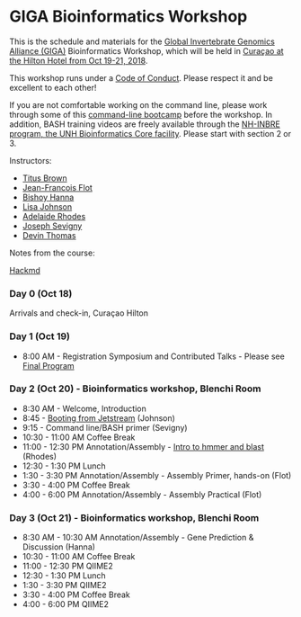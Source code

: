 # GIGA Bioinformatics Workshop

This is the schedule and materials for the [Global Invertebrate Genomics Alliance (GIGA)](http://giga-cos.org/) Bioinformatics Workshop, which will be held in [Curaçao at the Hilton Hotel from Oct 19-21, 2018](https://gigaiii.weebly.com/).

This workshop runs under a [Code of Conduct](code-of-conduct.html). Please respect it and be excellent to each other!

If you are not comfortable working on the command line, please work through some of this [command-line bootcamp](http://rik.smith-unna.com/command_line_bootcamp/?id=yk822u2rpo) before the workshop. In addition, BASH training videos are freely available through the [NH-INBRE program, the UNH Bioinformatics Core facility](http://nhinbre.org/bioinformatics-modules/). Please start with section 2 or 3.  

Instructors:

* [Titus Brown](http://ivory.idyll.org/lab/)
* [Jean-Francois Flot](http://ebe.ulb.ac.be/ebe/Flot.html)
* [Bishoy Hanna](http://bishoyh.github.io/) 
* [Lisa Johnson](https://ljcohen.github.io/)
* [Adelaide Rhodes](https://twitter.com/RareSeas)
* [Joseph Sevigny](https://github.com/Joseph7e)
* [Devin Thomas](https://hcgs.unh.edu/people)

Notes from the course:

[Hackmd](https://hackmd.io/Tw721pxaRhWipAwd6FpvsA)

### Day 0 (Oct 18) 

Arrivals and check-in, Curaçao Hilton

### Day 1 (Oct 19)

* 8:00 AM - Registration
Symposium and Contributed Talks - Please see [Final Program](https://gigaiii.weebly.com/uploads/7/4/8/7/74870527/giga_iii_draft_program_4_october_2018.pdf) 

### Day 2 (Oct 20) - Bioinformatics workshop, Blenchi Room

* 8:30 AM - Welcome, Introduction
* 8:45 - [Booting from Jetstream](https://gigaiii-bioinformatics-workshop.readthedocs.io/en/latest/jetstream/boot.html) (Johnson) 
* 9:15 - Command line/BASH primer (Sevigny)
* 10:30 - 11:00 AM Coffee Break
* 11:00 - 12:30 PM Annotation/Assembly - [Intro to hmmer and blast](Lessons_Day_1/Introduction_to_Annotation_Rhodes.md) (Rhodes)
* 12:30 - 1:30 PM Lunch
* 1:30 - 3:30 PM Annotation/Assembly - Assembly Primer, hands-on (Flot)
* 3:30 - 4:00 PM Coffee Break
* 4:00 - 6:00 PM Annotation/Assembly - Assembly Practical (Flot)

### Day 3 (Oct 21) - Bioinformatics workshop, Blenchi Room

* 8:30 AM - 10:30 AM Annotation/Assembly - Gene Prediction & Discussion (Hanna)
* 10:30 - 11:00 AM Coffee Break
* 11:00 - 12:30 PM QIIME2 
* 12:30 - 1:30 PM Lunch
* 1:30 - 3:30 PM QIIME2
* 3:30 - 4:00 PM Coffee Break
* 4:00 - 6:00 PM QIIME2
